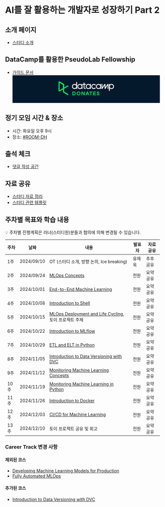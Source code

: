 # AI를 잘 활용하는 개발자로 성장하기 Part 2
## 소개 페이지
- [스터디 소개](./Introduction.md)

## DataCamp를 활용한 PseudoLab Fellowship
- [가이드 문서](https://github.com/Pseudo-Lab/9th-builder/discussions/32)
![DataCamp Donates](./datacamp/DC_Donates_logo_navy_bg.png)

## 정기 모임 시간 & 장소
- 시간: 화요일 오후 9시
- 장소: [#ROOM-DH](https://discord.gg/EPurkHVtp2)

## 출석 체크
- [댓글 작성 공간](https://github.com/Pseudo-Lab/9th-developer-AI-powered-part2/discussions/3)

## 자료 공유
- [스터디 자료 정리](./LearnDataCamp.md)
- [스터디 관련 템플릿](./Template.md)

## 주차별 목표와 학습 내용
💡 주차별 진행계획은 러너(스터디원)분들과 협의에 의해 변경될 수 있습니다.

| 주차 | 날짜 | 내용 | 발표자 | 자료공유 |
| - | - | - | - | - |
| 1주 | 2024/09/10 | OT (스터디 소개, 방향 논의, Ice breaking) | 유재욱 | 추후공유 |
| 2주 | 2024/09/24 | [MLOps Concepts](https://app.datacamp.com/learn/courses/mlops-concepts) | 전원 | 요약공유 |
| 3주 | 2024/10/01 | [End-to-End Machine Learning](https://app.datacamp.com/learn/courses/end-to-end-machine-learning) | 전원 | 요약공유 |
| 4주 | 2024/10/08 | [Introduction to Shell](https://app.datacamp.com/learn/courses/introduction-to-shell) | 전원 | 요약공유 |
| 5주 | 2024/10/15 | [MLOps Deployment and Life Cycling](https://app.datacamp.com/learn/courses/mlops-deployment-and-life-cycling), 토이 프로젝트 주제 | 전원 | 요약공유 |
| 6주 | 2024/10/22 | [Introduction to MLflow](https://app.datacamp.com/learn/courses/introduction-to-mlflow) | 전원 | 요약공유 |
| 7주 | 2024/10/29 | [ETL and ELT in Python](https://app.datacamp.com/learn/courses/etl-and-elt-in-python) | 전원 | 요약공유 |
| 8주 | 2024/11/05 | [Introduction to Data Versioning with DVC](https://app.datacamp.com/learn/courses/introduction-to-data-versioning-with-dvc) | 전원 | 요약공유 |
| 9주 | 2024/11/12 | [Monitoring Machine Learning Concepts](https://app.datacamp.com/learn/courses/monitoring-machine-learning-concepts) | 전원 | 요약공유 |
| 10주 | 2024/11/19 | [Monitoring Machine Learning in Python](https://app.datacamp.com/learn/courses/monitoring-machine-learning-in-python) | 전원 | 요약공유 |
| 11주 | 2024/11/26 | [Introduction to Docker](https://app.datacamp.com/learn/courses/introduction-to-docker) | 전원 | 요약공유 |
| 12주 | 2024/12/03 | [CI/CD for Machine Learning](https://app.datacamp.com/learn/courses/cicd-for-machine-learning) | 전원 | 요약공유 |
| 13주 | 2024/12/10 | 토이 프로젝트 공유 및 회고 | 전원 | 요약공유 |

### Career Track 변경 사항 
#### 제외된 코스
- [Developing Machine Learning Models for Production](https://app.datacamp.com/learn/courses/developing-machine-learning-models-for-production)
- [Fully Automated MLOps](https://app.datacamp.com/learn/courses/fully-automated-mlops)
#### 추가된 코스
- [Introduction to Data Versioning with DVC](https://app.datacamp.com/learn/courses/introduction-to-data-versioning-with-dvc)

